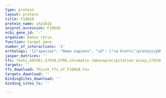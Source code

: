 ```yaml
---
type: protein
layout: protein
title: F1Q6G8
protein_name: atp1b1b
uniprot_accession: F1Q6G8
ncbi_gene_id: '-'
organism: Danio rerio
function: target gene
number_of_interactions: '1'
orthologs: '[{"species": "Homo sapiens", "id": ["<a href=\"/protein/p05026\">P05026</a>"]}, {"species": "Mus musculus", "id": ["<a href=\"/protein/p14094\">P14094</a>"]}, {"species": "Rattus norvegicus", "id": ["<a href=\"/protein/p07340\">P07340</a>"]}, {"species": "Drosophila melanogaster", "id": ["<a href=\"/protein/q24046\">Q24046</a>", "<a href=\"/protein/q24048\">Q24048</a>", "Q7JS69"]}, {"species": "Caenorhabditis elegans", "id": ["<a href=\"/protein/q93235\">Q93235</a>", "<a href=\"/protein/q9xuy5\">Q9XUY5</a>"]}]'
jaspar_matrices: ''
tfs: foxh1,Q9I9E1,57930,GTRD,chromatin immunoprecipitation assay,27924024%5Buid%5D,No
targets: ''
tfs_download: TFLink_tfs_of_F1Q6G8.tsv
targets_download: ''
bindingSites_download: ''
binding_sites_ls: ''

---
```

